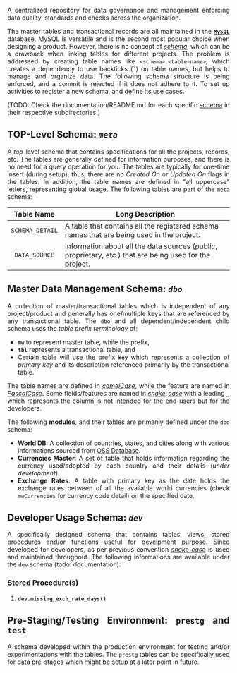 <div align = "justify">

A centralized repository for data governance and management enforcing data quality, standards and checks across the organization.

The master tables and transactional records are all maintained in the [**`MySQL`**](https://www.mysql.com/) database. MySQL is versatile and is the
second most popular choice when designing a product. However, there is no concept of [*schema*](https://stackoverflow.com/q/1219711/6623589), which
can be a drawback when linking tables for different projects. The problem is addressed by creating table names like `<schema>.<table-name>`, which
creates a dependency to use backticks (<code>`</code>) on table names, but helps to manage and organize data. The following schema structure is being
enforced, and a commit is rejected if it does not adhere to it. To set up activities to register a new schema, and define its use cases.

(TODO: Check the documentation/README.md for each specific [schema](./schema/) in their respective subdirectories.)

## TOP-Level Schema: *`meta`*

A *top*-level schema that contains specifications for all the projects, records, etc. The tables are generally defined for information purposes, and
there is no need for a query operation for you. The tables are typically for one-time insert (during setup); thus, there are no *Created On* or
*Updated On* flags in the tables. In addition, the table names are defined in "all uppercase" letters, representing global usage. The following
tables are part of the `meta` schema:

<div align = "center">

| Table Name | Long Description |
| :---: | --- |
| `SCHEMA_DETAIL` | A table that contains all the registered schema names that are being used in the project. |
| `DATA_SOURCE` | Information about all the data sources (public, proprietary, etc.) that are being used for the project. |

</div>

## Master Data Management Schema: *`dbo`*

A collection of master/transactional tables which is independent of any project/product and generally has one/multiple keys that are referenced by
any transactional table. The `dbo` and all dependent/independent child schema uses the *table prefix terminology* of:

* **`mw`** to represent master table, while the prefix,
* **`tbl`** represents a transactional table, and 
* Certain table will use the prefix **`key`** which represents a collection of *primary key* and its description referenced primarily by the transactional table.

The table names are defined in [*camelCase*](https://en.wikipedia.org/wiki/Camel_case), while the feature are named in
[*PascalCase*](https://www.theserverside.com/definition/Pascal-case). Some fields/features are named in
[*snake_case*](https://en.wikipedia.org/wiki/Snake_case) with a leading `_` which represents the column is not intended for the end-users but for
the developers.

The following **modules**, and their tables are primarily defined under the `dbo` schema:

* **World DB**: A collection of countries, states, and cities along with various informations sourced from [OSS Database](https://countrystatecity.in/).
* **Currencies Master**: A set of table that holds information regarding the currency used/adopted by each country and their details (*under development*).
* **Exchange Rates**: A table with primary key as the date holds the exchange rates between of all the available world currencies (check `mwCurrencies` for
currency code detail) on the specified date.

## Developer Usage Schema: *`dev`*

A specifically designed schema that contains tables, views, stored procedures and/or functions useful for develpment purpose. Since developed for
developers, as per previous convention [*snake_case*](https://en.wikipedia.org/wiki/Snake_case) is used and maintained throughout. The following
informations are available under the `dev` schema (todo: documentation):

### Stored Procedure(s)

1. **`dev.missing_exch_rate_days()`**

## Pre-Staging/Testing Environment: **`prestg`** and **`test`**

A schema developed within the production environment for testing and/or experimentations with the tables. The `prestg` tables can be specifically
used for data pre-stages which might be setup at a later point in future.

</div>
